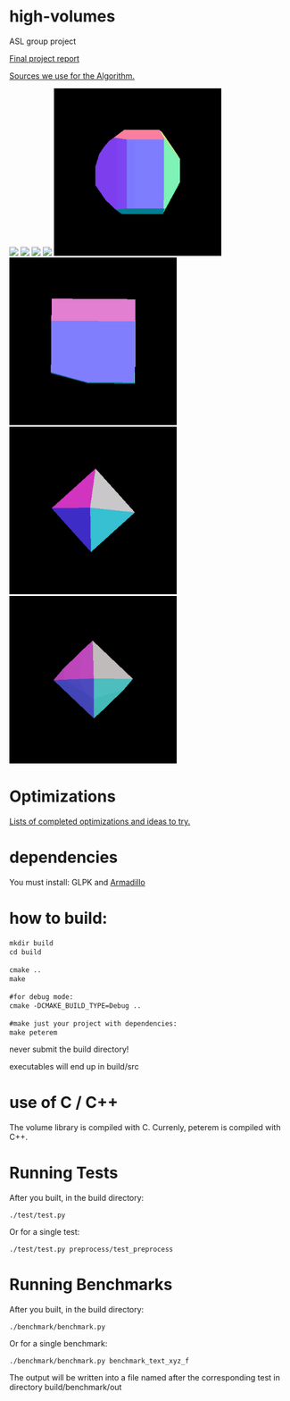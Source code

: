 # high-volumes

ASL group project

[Final project report](./14_report.pdf)

[Sources we use for the Algorithm.](./doc/papers/README.md)

<img src="./doc/img/cross.gif" width="300">
<img src="./doc/img/2ellipsoid.gif" width="300">
<img src="./doc/img/2n_sphere3.gif" width="300">
<img src="./doc/img/2var_3.gif" width="300">

<img src="./doc/img/2var_4.gif" width="300">
<img src="./doc/img/2var_10.gif" width="300">
<img src="./doc/img/cross_3.gif" width="300">
<img src="./doc/img/cross_5.gif" width="300">

# Optimizations

[Lists of completed optimizations and ideas to try.](./OPTIMIZATIONS.md)


# dependencies

You must install: GLPK and
[Armadillo](http://arma.sourceforge.net/download.html)


# how to build:

```
mkdir build
cd build

cmake ..
make

#for debug mode:
cmake -DCMAKE_BUILD_TYPE=Debug ..

#make just your project with dependencies:
make peterem
```

never submit the build directory!

executables will end up in build/src

# use of C / C++

The volume library is compiled with C.
Currenly, peterem is compiled with C++.

# Running Tests

After you built, in the build directory:
```
./test/test.py
```
Or for a single test:
```
./test/test.py preprocess/test_preprocess
```



# Running Benchmarks

After you built, in the build directory:

```
./benchmark/benchmark.py
```

Or for a single benchmark:

```
./benchmark/benchmark.py benchmark_text_xyz_f
```

The output will be written into a file named after the corresponding test in directory build/benchmark/out
